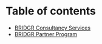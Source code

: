 # Table of contents

* [BRIDGR Consultancy Services](README.md)
* [BRIDGR Partner Program](bridgr-partner-program.md)
